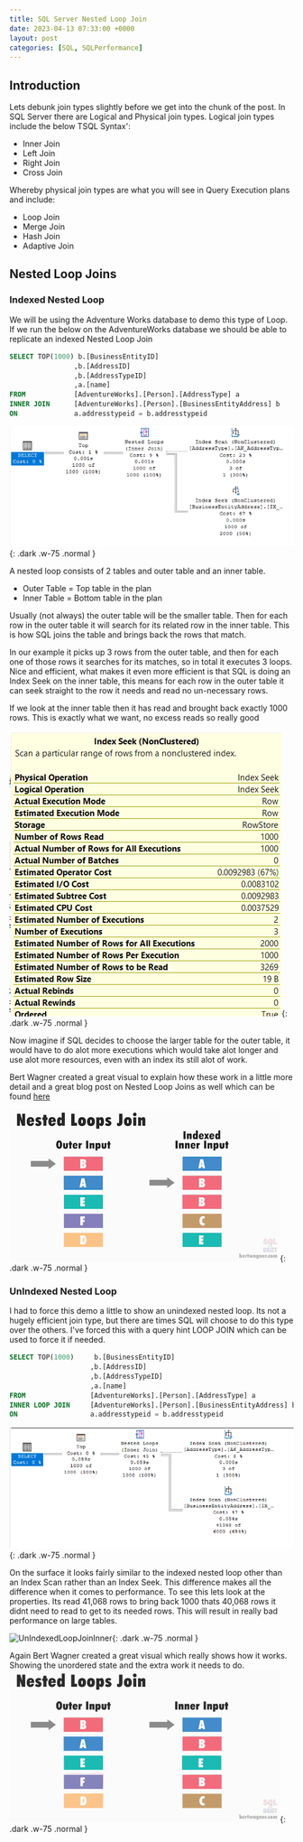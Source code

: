 ```yaml
---
title: SQL Server Nested Loop Join
date: 2023-04-13 07:33:00 +0000
layout: post
categories: [SQL, SQLPerformance]
---
```


## Introduction
Lets debunk join types slightly before we get into the chunk of the post. In SQL Server there are Logical and Physical join types. Logical join types include the below TSQL Syntax':
- Inner Join
- Left Join
- Right Join
- Cross Join

Whereby physical join types are what you will see in Query Execution plans and include:
- Loop Join
- Merge Join
- Hash Join
- Adaptive Join

## Nested Loop Joins

### Indexed Nested Loop
We will be using the Adventure Works database to demo this type of Loop. If we run the below on the AdventureWorks database we should be able to replicate an indexed Nested Loop Join
```sql
SELECT TOP(1000) b.[BusinessEntityID]
				,b.[AddressID]
				,b.[AddressTypeID]
				,a.[name]
FROM			[AdventureWorks].[Person].[AddressType] a
INNER JOIN		[AdventureWorks].[Person].[BusinessEntityAddress] b
ON				a.addresstypeid = b.addresstypeid
```
![IndexedNestedLoopPlan](/assets/images/IndexedNestedLoopPlan.png){: .dark .w-75 .normal }

A nested loop consists of 2 tables and outer table and an inner table. 
- Outer Table = Top table in the plan
- Inner Table = Bottom table in the plan

Usually (not always) the outer table will be the smaller table. Then for each row in the outer table it will search for its related row in the inner table. This is how SQL joins the table and brings back the rows that match. 

In our example it picks up 3 rows from the outer table, and then for each one of those rows it searches for its matches, so in total it executes 3 loops. Nice and efficient, what makes it even more efficient is that SQL is doing an Index Seek on the inner table, this means for each row in the outer table it can seek straight to the row it needs and read no un-necessary rows. 

If we look at the inner table then it has read and brought back exactly 1000 rows. This is exactly what we want, no excess reads so really good

![IndexedLoopJoinInner](/assets/images/IndexedLoopJoinInner.png){: .dark .w-75 .normal }

Now imagine if SQL decides to choose the larger table for the outer table, it would have to do alot more executions which would take alot longer and use alot more resources, even with an index its still alot of work. 

Bert Wagner created a great visual to explain how these work in a little more detail and a great blog post on Nested Loop Joins as well which can be found [here](https://bertwagner.com/posts/visualizing-nested-loops-joins-and-understanding-their-implications/)

![IndexedNestedLoop](/assets/images/IndexedNestedLoop.gif){: .dark .w-75 .normal }

### UnIndexed Nested Loop
I had to force this demo a little to show an unindexed nested loop. Its not a hugely efficient join type, but there are times SQL will choose to do this type over the others. I've forced this with a query hint LOOP JOIN which can be used to force it if needed.
```sql
SELECT TOP(1000)	 b.[BusinessEntityID]
					,b.[AddressID]
					,b.[AddressTypeID]
					,a.[name]
FROM				[AdventureWorks].[Person].[AddressType] a
INNER LOOP JOIN		[AdventureWorks].[Person].[BusinessEntityAddress] b
ON					a.addresstypeid = b.addresstypeid
```
![UnIndexedNestedLoopPlan](/assets/images/UnIndexedNestedLoopPlan.png){: .dark .w-75 .normal }

On the surface it looks fairly similar to the indexed nested loop other than an Index Scan rather than an Index Seek. This difference makes all the difference when it comes to performance. To see this lets look at the properties. Its read 41,068 rows to bring back 1000 thats 40,068 rows it didnt need to read to get to its needed rows. This will result in really bad performance on large tables. 

![UnIndexedLoopJoinInner](/assets/images/UnIndexedLoopJoinInner.png){: .dark .w-75 .normal }

Again Bert Wagner created a great visual which really shows how it works. Showing the unordered state and the extra work it needs to do. 
![UnIndexedNestedLoop](/assets/images/UnIndexedNestedLoop.gif){: .dark .w-75 .normal }